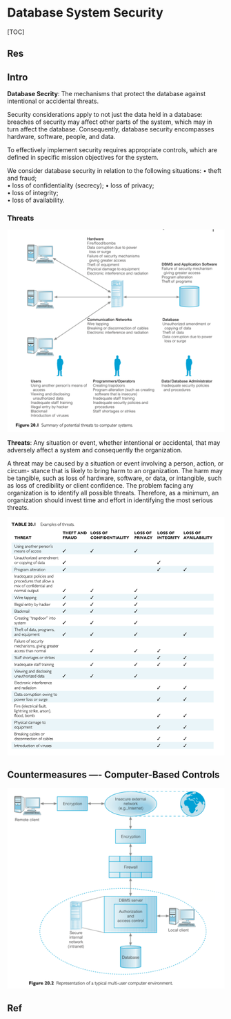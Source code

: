 # Database System Security

[TOC]



## Res


## Intro
**Database Secrity**: The mechanisms that protect the database against intentional or accidental threats.

Security considerations apply to not just the data held in a database: breaches of security may affect other parts of the system, which may in turn affect the database. Consequently, database security encompasses hardware, software, people, and data. 

To effectively implement security requires appropriate controls, which are defined in specific mission objectives for the system.

We consider database security in relation to the following situations:
• theft and fraud;  
• loss of confidentiality (secrecy); • loss of privacy;  
• loss of integrity;  
• loss of availability.


### Threats

![](../../../../Assets/Pics/Screenshot%202023-05-22%20at%2010.50.23%20AM.png)

**Threats**: Any situation or event, whether intentional or accidental, that may adversely affect a system and consequently the organization.

A threat may be caused by a situation or event involving a person, action, or circum- stance that is likely to bring harm to an organization. The harm may be tangible, such as loss of hardware, software, or data, or intangible, such as loss of credibility or client confidence. The problem facing any organization is to identify all possible threats. Therefore, as a minimum, an organization should invest time and effort in identifying the most serious threats.

![](../../../../Assets/Pics/Screenshot%202023-05-22%20at%2010.49.39%20AM.png)



## Countermeasures —- Computer-Based Controls

![](../../../../Assets/Pics/Screenshot%202023-05-22%20at%2010.52.44%20AM.png)




## Ref

